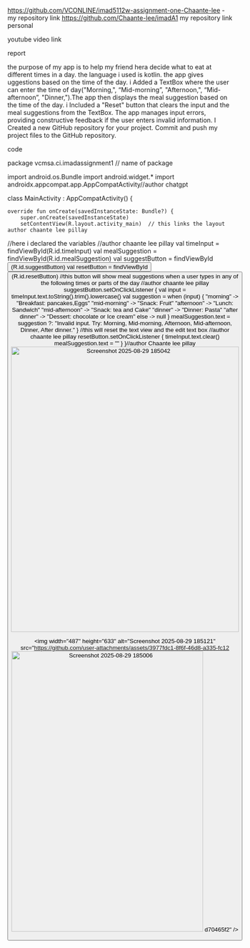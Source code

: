 https://github.com/VCONLINE/imad5112w-assignment-one-Chaante-lee - my repository link
https://github.com/Chaante-lee/imadA1 my repository link personal

youtube video link


report 

the purpose of my app is to help my friend hera decide what to eat at different times in a day. the language i used is kotlin. the app gives uggestions based on the time of the day.
i Added a TextBox where the user can enter the time of day("Morning,", “Mid-morning”, "Afternoon,", “Mid-afternoon”, "Dinner,").The app then displays the meal suggestion based on the time
of the day. i Included a "Reset" button that clears the input and the meal suggestions from the TextBox. The app manages input errors, providing constructive feedback if the user enters
invalid information. I Created a new GitHub repository for your project. Commit and push my project files to the GitHub repository.


code

package vcmsa.ci.imadassignment1  // name of package

import android.os.Bundle
import android.widget.*
import androidx.appcompat.app.AppCompatActivity//author chatgpt

class MainActivity : AppCompatActivity() {

    override fun onCreate(savedInstanceState: Bundle?) {
        super.onCreate(savedInstanceState)
        setContentView(R.layout.activity_main)  // this links the layout author chaante lee pillay
//here i declared the variables
        //author chaante lee pillay
        val timeInput = findViewById<EditText>(R.id.timeInput)
        val mealSuggestion = findViewById<TextView>(R.id.mealSuggestion)
        val suggestButton = findViewById<Button>(R.id.suggestButton)
        val resetButton = findViewById<Button>(R.id.resetButton)
//this button will show meal suggestions when a user types in any of the following times or parts of the day
//author chaante lee pillay
        suggestButton.setOnClickListener {
            val input = timeInput.text.toString().trim().lowercase()
            val suggestion = when (input) {
                "morning" -> "Breakfast: pancakes,Eggs"
                "mid-morning" -> "Snack: Fruit"
                "afternoon" -> "Lunch: Sandwich"
                "mid-afternoon" -> "Snack: tea and Cake"
                "dinner" -> "Dinner: Pasta"
                "after dinner" -> "Dessert: chocolate or Ice cream"
                else -> null
            }
            mealSuggestion.text = suggestion ?: "Invalid input. Try: Morning, Mid-morning, Afternoon, Mid-afternoon, Dinner, After dinner."
        }
//this will reset the text view and the edit text box
 //author chaante lee pillay
        resetButton.setOnClickListener {
            timeInput.text.clear()
            mealSuggestion.text = ""
        }
    }//author Chaante lee pillay 
    <img width="510" height="639" alt="Screenshot 2025-08-29 185042" src="https://github.com/user-attachments/assets/4097bd5c-30d0-4ef7-98a4-ff9439c67722" />
    
<img width="487" height="633" alt="Screenshot 2025-08-29 185121" src="https://github.com/user-attachments/assets/3977fdc1-8f6f-46d8-a335-fc12<img width="429" height="628" alt="Screenshot 2025-08-29 185006" src="https://github.com/user-attachments/assets/30b7c1ad-953c-48e6-9f9e-f0d09dedf591" />
d70465f2" />

    


    
